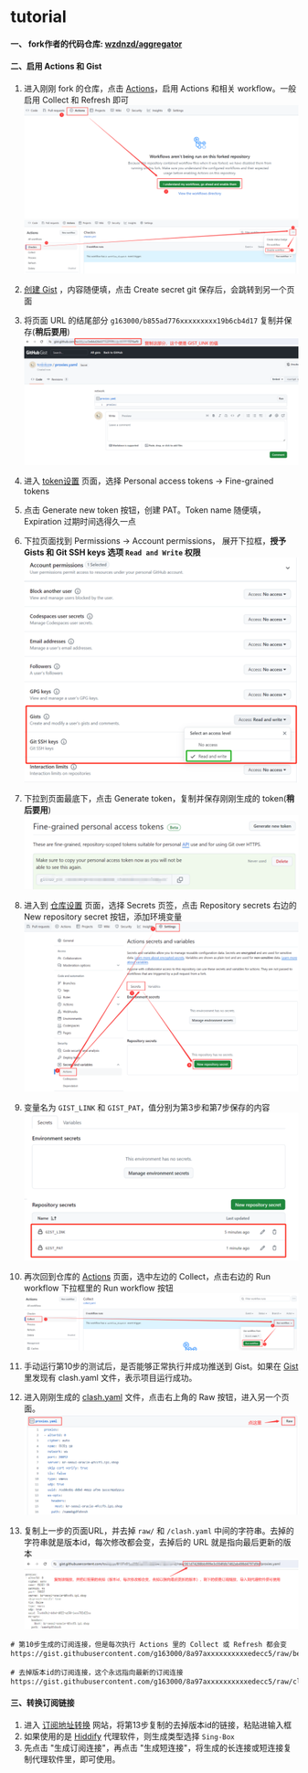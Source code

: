 # tutorial

#### 一、 fork作者的代码仓库: [wzdnzd/aggregator](https://github.com/wzdnzd/aggregator)

#### 二、启用 Actions 和 Gist

1. 进入刚刚 fork 的仓库，点击 [Actions](https://github.com/g163000/aggregator/actions)，启用 Actions 和相关 workflow。一般启用 Collect 和 Refresh 即可
![image](https://raw.githubusercontent.com/g163000/tutorial/main/images/01.webp)
![image](https://raw.githubusercontent.com/g163000/tutorial/main/images/02.webp)

2. [创建 Gist](https://gist.github.com/) ，内容随便填，点击 Create secret git 保存后，会跳转到另一个页面
3. 将页面 URL 的结尾部分 `g163000/b855ad776xxxxxxxxx19b6cb4d17` 复制并保存(**稍后要用**)
![image](https://raw.githubusercontent.com/g163000/tutorial/main/images/03.webp)

4. 进入 [token设置](https://github.com/settings/tokens?type=beta) 页面，选择 Personal access tokens -> Fine-grained tokens
5. 点击 Generate new token 按钮，创建 PAT。Token name 随便填，Expiration 过期时间选得久一点
6. 下拉页面找到 Permissions -> Account permissions， 展开下拉框，**授予 Gists 和 Git SSH keys 选项 `Read and Write` 权限**
![image](https://raw.githubusercontent.com/g163000/tutorial/main/images/04.webp)

7. 下拉到页面最底下，点击 Generate token，复制并保存刚刚生成的 token(**稍后要用**)
![image](https://raw.githubusercontent.com/g163000/tutorial/main/images/05.webp)

8. 进入到 [仓库设置](https://github.com/g163000/aggregator/settings/secrets/actions) 页面，选择 Secrets 页签，点击 Repository secrets 右边的 New repository secret 按钮，添加环境变量
![image](https://raw.githubusercontent.com/g163000/tutorial/main/images/06.webp)

9. 变量名为 `GIST_LINK` 和 `GIST_PAT`，值分别为第3步和第7步保存的内容
![image](https://raw.githubusercontent.com/g163000/tutorial/main/images/07.webp)

10. 再次回到仓库的 [Actions](https://github.com/g163000/aggregator/actions) 页面，选中左边的 Collect，点击右边的 Run workflow 下拉框里的 Run workflow 按钮
![image](https://raw.githubusercontent.com/g163000/tutorial/main/images/08.webp)

11. 手动运行第10步的测试后，是否能够正常执行并成功推送到 Gist。如果在 [Gist](https://gist.github.com/g163000) 里发现有 clash.yaml 文件，表示项目运行成功。
12. 进入刚刚生成的 [clash.yaml](https://gist.github.com/g163000/8a97ae36f29284a630c38d7237edecc5) 文件，点击右上角的 Raw 按钮，进入另一个页面。
![image](https://raw.githubusercontent.com/g163000/tutorial/main/images/09.webp)

13. 复制上一步的页面URL，并去掉 `raw/` 和 `/clash.yaml` 中间的字符串。去掉的字符串就是版本id，每次修改都会变，去掉后的 URL 就是指向最后更新的版本
![image](https://raw.githubusercontent.com/g163000/tutorial/main/images/10.webp)

```
# 第10步生成的订阅连接，但是每次执行 Actions 里的 Collect 或 Refresh 都会变
https://gist.githubusercontent.com/g163000/8a97axxxxxxxxxxedecc5/raw/befccb0aa9c22c26e50bae65c15ab2896b8f6d0b/clash.yaml

# 去掉版本id的订阅连接，这个永远指向最新的订阅连接
https://gist.githubusercontent.com/g163000/8a97axxxxxxxxxxedecc5/raw/clash.yaml
```

#### 三、转换订阅链接

1. 进入 [订阅地址转换](https://sub.cfip.gay/) 网站，将第13步复制的去掉版本id的链接，粘贴进输入框
2. 如果使用的是 [Hiddify](https://github.com/hiddify/hiddify-next/releases) 代理软件，则生成类型选择 `Sing-Box`
3. 先点击 "生成订阅连接"，再点击 "生成短连接"，将生成的长连接或短连接复制代理软件里，即可使用。
